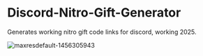 # Discord-Nitro-Gift-Generator
Generates working nitro gift code links for discord, working 2025.

![maxresdefault-1456305943](https://github.com/user-attachments/assets/f83f3b65-f451-44c5-a956-2fcb2a4d90c0)
